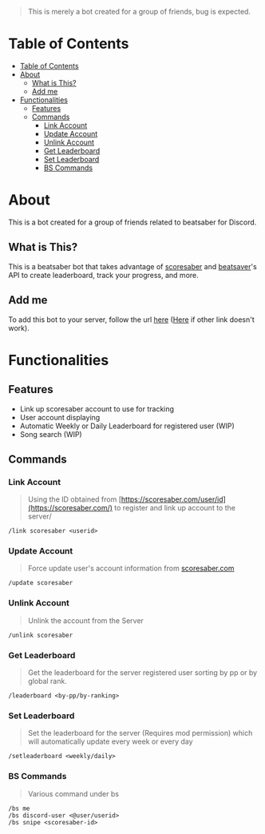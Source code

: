 > This is merely a bot created for a group of friends, bug is expected.
# Table of Contents
- [Table of Contents](#table-of-contents)
- [About](#about)
	- [What is This?](#what-is-this)
	- [Add me](#add-me)
- [Functionalities](#functionalities)
	- [Features](#features)
	- [Commands](#commands)
		- [Link Account](#link-account)
		- [Update Account](#update-account)
		- [Unlink Account](#unlink-account)
		- [Get Leaderboard](#get-leaderboard)
		- [Set Leaderboard](#set-leaderboard)
		- [BS Commands](#bs-commands)

<!-- About -->
# About
This is a bot created for a group of friends related to beatsaber for Discord.

## What is This?
This is a beatsaber bot that takes advantage of [scoresaber](https://scoresaber.com/) and [beatsaver](https://beatsaver.com/)'s API to create leaderboard, track your progress, and more.

## Add me
To add this bot to your server, follow the url [here](https://beatbot.daffy.co) ([Here](https://discord.com/api/oauth2/authorize?client_id=811441293053263873&permissions=8&scope=bot%20applications.commands) if other link doesn't work).

# Functionalities

## Features
- Link up scoresaber account to use for tracking
- User account displaying
- Automatic Weekly or Daily Leaderboard for registered user (WIP)
- Song search (WIP)

## Commands
### Link Account
> Using the ID obtained from [https://scoresaber.com/user/id](https://scoresaber.com/) to register and link up account to the server/
```
/link scoresaber <userid>
```

### Update Account
> Force update user's account information from [scoresaber.com](https://scoresaber.com/)
```
/update scoresaber
```

### Unlink Account
> Unlink the account from the Server
```
/unlink scoresaber
```

### Get Leaderboard
> Get the leaderboard for the server registered user sorting by pp or by global rank.
```
/leaderboard <by-pp/by-ranking>
```

### Set Leaderboard
> Set the leaderboard for the server (Requires mod permission) which will automatically update every week or every day
```
/setleaderboard <weekly/daily>
```

### BS Commands
> Various command under bs
```
/bs me
/bs discord-user <@user/userid>
/bs snipe <scoresaber-id>
```